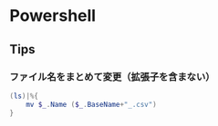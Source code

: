 # Powershell
## Tips
### ファイル名をまとめて変更（拡張子を含まない）
```powershell
(ls)|%{
    mv $_.Name ($_.BaseName+"_.csv")
}
```